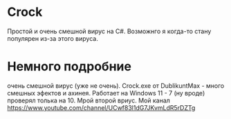# Crock
Простой и очень смешной вирус на C#.
Возможнго я когда-то стану популярен из-за этого вируса.

# Немного подробние
очень смешной вирус (уже не очень).
Crock.exe от DublikuntMax - много смешных эфектов и ахинея.
Работает на Windows 11 - 7 (ну вроде) проверял толька на 10.
Мрой второй вриус. 
Мой канал https://www.youtube.com/channel/UCwf83l1dG7JKvmLdR5rDZTg